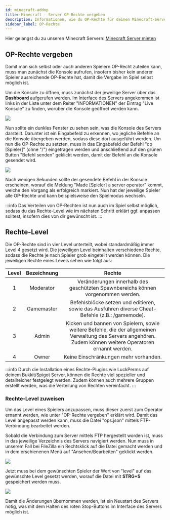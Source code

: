 ```yaml
---
id: minecraft-addop
title: Minecraft - Server OP-Rechte vergeben
description: Informationen, wie du OP-Rechte für deinen Minecraft-Server von ZAP-Hosting.com vergeben und bearbeiten kannst - ZAP-Hosting.com Dokumentation
sidebar_label: OP-Rechte
---
```


Hier gelangst du zu unseren Minecraft Servern: [Minecraft Server mieten](https://zap-hosting.com/de/minecraft-server-mieten/)

## OP-Rechte vergeben

Damit man sich selbst oder auch anderen Spielern OP-Recht zuteilen kann, muss man zunächst die Konsole aufrufen, insofern bisher kein anderer Spieler ausreichende OP-Rechte hat, damit die Vergabe im Spiel selbst möglich ist.


Um die Konsole zu öffnen, muss zunächst der jeweilige Server über das **Dashboard** aufgerufen werden. Im Interface des Servers angekommen ist links in der Liste unter dem Reiter "INFORMATIONEN" der Eintrag "Live Konsole" zu finden, worüber die Konsole geöffnet werden kann.

![](https://user-images.githubusercontent.com/61839701/170325753-9512317c-616e-4258-b96a-17711b136da7.png)

Nun sollte ein dunkles Fenster zu sehen sein, was die Konsole des Servers darstellt. Darunter ist ein Eingabefeld zu erkennen, wo jegliche Befehle an die Konsole übergeben werden, sodass diese dort ausgeführt werden. Um nun die OP-Rechte zu setzten, muss in das Eingabefeld der Befehl "op [Spieler]" (ohne "/") eingetragen werden und anschließend auf den grünen Button "Befehl senden" geklickt werden, damit der Befehl an die Konsole gesendet wird.

![](https://user-images.githubusercontent.com/61839701/170325860-ea9db416-ea37-4280-b7f7-5013cdbfbb0d.png)

Nach wenigen Sekunden sollte der gesendete Befehl in der Konsole erscheinen, worauf die Meldung "Made [Spieler] a server operator" kommt, welche den Vorgang als erfolgreich markiert. Nun hat der jeweilige Spieler alle OP-Rechte und kann beispielsweise den Spielmodus wechseln.

:::info
Das Verteilen von OP-Rechten ist nun auch im Spiel selbst möglich, sodass du das Rechte-Level wie im nächsten Schritt erklärt ggf. anpassen solltest, insofern dies von dir gewünscht ist.
:::

## Rechte-Level

Die OP-Rechte sind in vier Level unterteilt, wobei standardmäßig immer Level 4 gesetzt wird. Die jeweiligen Level beinhalten verschiedene Rechte, sodass die Rechte je nach Spieler grob eingeteilt werden können. Die jeweiligen Rechte eines Levels sehen wie folgt aus:

| Level | Bezeichnung | Rechte  |
| :-----: |:-------------:| :-----:|
| 1 | Moderator | Veränderungen innerhalb des geschützten Spawnbereichs können vorgenommen werden. |
| 2 | Gamemaster | Befehlsblöcke setzen und editieren, sowie das Ausführen diverse Cheat-Befehle (z.B.: /gamemode). |
| 3 | Admin  | Kicken und bannen von Spielern, sowie weitere Befehle, die der allgemeinen Verwaltung des Servers angehören. Zudem können weitere Operatoren ernannt werden. |
| 4 | Owner | Keine Einschränkungen mehr vorhanden. |

:::info
Durch die Installation eines Rechte-Plugins wie LuckPerms auf deinem Bukkit/Spigot Server, können die Rechte viel spezieller und detailreicher festgelegt werden. Zudem können auch mehrere Gruppen erstellt werden, was die Verteilung von Rechten vereinfacht.
:::

### Rechte-Level zuweisen

Um das Level eines Spielers anzupassen, muss dieser zuerst zum Operator ernannt werden, wie unter "OP-Rechte vergeben" erklärt wird. Damit das Level angepasst werden kann, muss die Datei "ops.json" mittels FTP-Verbindung bearbeitet werden.

Sobald die Verbindung zum Server mittels FTP hergestellt worden ist, muss in das jeweilige Verzeichnis des Servers navigiert werden. Nun muss in unserem Fall bei FileZilla ein Rechtsklick auf die Datei gemacht werden und in dem erschienenen Menü auf "Ansehen/Bearbeiten" geklickt werden.

![](https://user-images.githubusercontent.com/61839701/170325921-6de8c47c-1755-48a1-8784-bda4e1d1d685.png)

Jetzt muss bei dem gewünschten Spieler der Wert von "level" auf das gewünschte Level gesetzt werden, worauf die Datei mit **STRG+S** gespeichert werden muss.

![](https://user-images.githubusercontent.com/61839701/170325982-8b7c784e-07cd-4483-a683-4132e9316b64.png)

Damit die Änderungen übernommen werden, ist ein Neustart des Servers nötig, was mit dem Halten des roten Stop-Buttons im Interface des Servers möglich ist.
